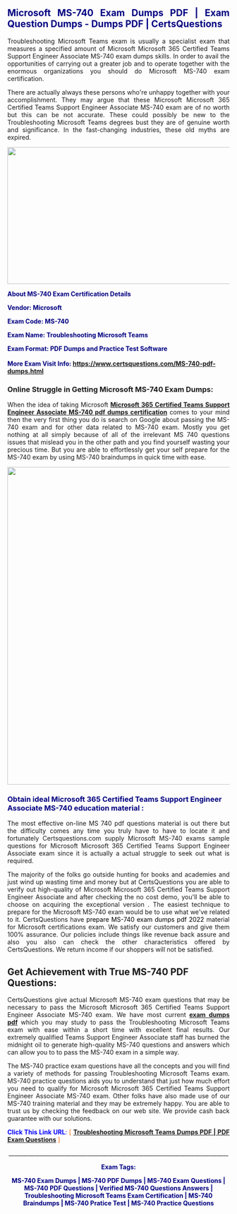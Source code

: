 <h2 style="text-align: justify;"><span style="color: #000080;">Microsoft MS-740 Exam Dumps PDF | Exam Question Dumps - Dumps PDF | CertsQuestions</span></h2>
<p style="text-align: justify;">Troubleshooting Microsoft Teams exam is usually a specialist exam that measures a specified amount of Microsoft Microsoft 365 Certified Teams Support Engineer Associate MS-740 exam dumps skills. In order to avail the opportunities of carrying out a greater job and to operate together with the enormous organizations you should do Microsoft MS-740 exam certification.</p>
<p style="text-align: justify;">There are actually always these persons who're unhappy together with your accomplishment. They may argue that these Microsoft Microsoft 365 Certified Teams Support Engineer Associate MS-740 exam are of no worth but this can be not accurate. These could possibly be new to the Troubleshooting Microsoft Teams degrees bust they are of genuine worth and significance. In the fast-changing industries, these old myths are expired.</p>
<p><img style="display: block; margin-left: auto; margin-right: auto;" src="https://i.imgur.com/eaP4ae9.png" width="840" height="310" /></p>
<p><span style="color: #000080;"><strong>About MS-740 Exam Certification Details</strong></span></p>
<p><span style="color: #000080;"><strong>Vendor: Microsoft<br /></strong></span></p>
<p><span style="color: #000080;"><strong>Exam Code: MS-740</strong></span></p>
<p><span style="color: #000080;"><strong>Exam Name: Troubleshooting Microsoft Teams</strong></span></p>
<p><span style="color: #000080;"><strong>Exam Format: PDF Dumps and Practice Test Software<br /><br />More Exam Visit Info: <span style="color: #ff6600;"><a href="https://www.certsquestions.com/MS-740-pdf-dumps.html">https://www.certsquestions.com/MS-740-pdf-dumps.html</a></span></strong></span></p>
<h3>Online Struggle in Getting Microsoft MS-740 Exam Dumps:</h3>
<p style="text-align: justify;">When the idea of taking Microsoft <a href="https://www.certsquestions.com/MS-740-pdf-dumps.html"><strong>Microsoft 365 Certified Teams Support Engineer Associate MS-740 pdf dumps certification</strong></a> comes to your mind then the very first thing you do is search on Google about passing the MS-740 exam and for other data related to MS-740 exam. Mostly you get nothing at all simply because of all of the irrelevant MS 740 questions issues that mislead you in the other path and you find yourself wasting your precious time. But you are able to effortlessly get your self prepare for the MS-740 exam by using MS-740 braindumps in quick time with ease.</p>
<p><a href="https://www.certsquestions.com/MS-740-pdf-dumps.html"><img style="display: block; margin-left: auto; margin-right: auto;" src="https://i.imgur.com/pxhoKQ2.png" width="720" /></a></p>
<h3><span style="color: #000080;">Obtain ideal Microsoft 365 Certified Teams Support Engineer Associate MS-740 education material :</span></h3>
<p style="text-align: justify;">The most effective on-line MS 740 pdf questions material is out there but the difficulty comes any time you truly have to have to locate it and fortunately Certsquestions.com supply Microsoft MS-740 exams sample questions for Microsoft Microsoft 365 Certified Teams Support Engineer Associate exam since it is actually a actual struggle to seek out what is required.</p>
<p style="text-align: justify;">The majority of the folks go outside hunting for books and academies and just wind up wasting time and money but at CertsQuestions you are able to verify out high-quality of Microsoft Microsoft 365 Certified Teams Support Engineer Associate and after checking the no cost demo, you'll be able to choose on acquiring the exceptional version . The easiest technique to prepare for the Microsoft MS-740 exam would be to use what we've related to it. CertsQuestions have <span style="color: #000000;">prepare MS-740 exam dumps pdf 2022</span> material for Microsoft certifications exam. We satisfy our customers and give them 100% assurance. Our policies include things like revenue back assure and also you also can check the other characteristics offered by CertsQuestions. We return income if our shoppers will not be satisfied.</p>
<h2>Get Achievement with True MS-740 PDF Questions:</h2>
<p style="text-align: justify;">CertsQuestions give actual Microsoft MS-740 exam questions that may be necessary to pass the Microsoft Microsoft 365 Certified Teams Support Engineer Associate MS-740 exam. We have most current<strong>&nbsp;<a href="https://www.certsquestions.com/">exam dumps pdf</a></strong>&nbsp;which you may study to pass the Troubleshooting Microsoft Teams exam with ease within a short time with excellent final results. Our extremely qualified Teams Support Engineer Associate staff has burned the midnight oil to generate high-quality MS-740 questions and answers which can allow you to to pass the MS-740 exam in a simple way.</p>
<p style="text-align: justify;">The MS-740 practice exam questions have all the concepts and you will find a variety of methods for passing Troubleshooting Microsoft Teams exam. MS-740 practice questions aids you to understand that just how much effort you need to qualify for Microsoft Microsoft 365 Certified Teams Support Engineer Associate MS-740 exam. Other folks have also made use of our MS-740 training material and they may be extremely happy. You are able to trust us by checking the feedback on our web site. We provide cash back guarantee with our solutions.</p>
<p style="text-align: justify;"><span style="color: #0000ff;"><strong>Click This Link URL</strong>:</span> <span style="color: #ff6600;">[ <strong><a href="https://www.certsquestions.com/teams-support-engineer-associate-certification.html">Troubleshooting Microsoft Teams Dumps PDF | PDF Exam Questions</a></strong> ]</span></p>
<p style="text-align: center;">______________________________________________________________________________</p>
<p style="text-align: center;"><span style="color: #000080;"><strong>Exam Tags:</strong></span></p>
<p style="text-align: center;"><span style="color: #000080;"><strong>MS-740 Exam Dumps | MS-740 PDF Dumps | MS-740 Exam Questions | MS-740 PDF Questions | Verified MS-740 Questions Answers | Troubleshooting Microsoft Teams Exam Certification | MS-740 Braindumps | MS-740 Pratice Test | MS-740 Practice Questions</strong></span></p>
